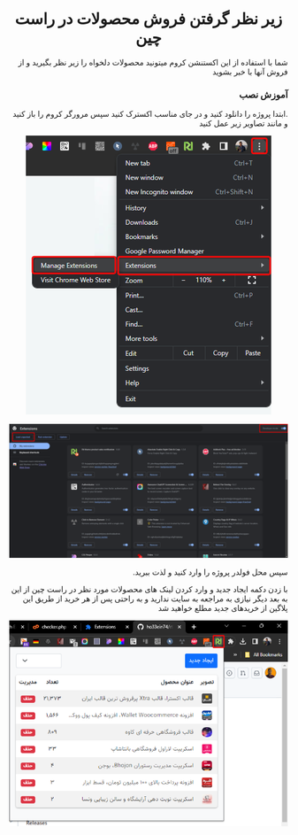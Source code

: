 <div dir="rtl">
<h1 style="width: 100%;text-align: center">زیر نظر گرفتن فروش محصولات در راست چین</h1>
<p>شما با استفاده از این اکستنشن کروم میتونید محصولات دلخواه را زیر نظر بگیرید و از فروش آنها با خبر بشوید</p>
	<h3>آموزش نصب</h3>
	<p>
.ابتدا پروژه را دانلود کنید و در جای مناسب اکسترک کنید
سپس مرورگر کروم را باز کنید و مانند تصاویر زیر عمل کنید
</p>
	
  <p align="center">
  <img src="img/1.png" />
  </p>
  <p align="center">
  <img src="img/2.png" />
  </p>
	<p>
  سپس محل فولدر پروژه را وارد کنید و لذت ببرید.
  </p>

با زدن دکمه ایجاد جدید و وارد کردن لینک های محصولات مورد نظر در راست چین از این به بعد دیگر نیازی به مراجعه به سایت ندارید و به راحتی پس از هر خرید از طریق این پلاگین از خریدهای جدید مطلع خواهید شد
  <p align="center">
  <img src="img/3.png" />
  </p>
</div>
